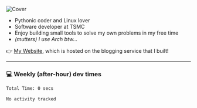 ![Cover](https://i.imgur.com/BmnIp4h.jpg)

- Pythonic coder and Linux lover
- Software developer at TSMC
- Enjoy building small tools to solve my own problems in my free time
- _(mutters) I use Arch btw..._

👉️ [My Website](https://whoosh.blog/@hank), which is hosted on the blogging service that I built!

---

### 💻 Weekly (after-hour) dev times

<!--START_SECTION:waka-->

```txt
Total Time: 0 secs

No activity tracked
```

<!--END_SECTION:waka-->
